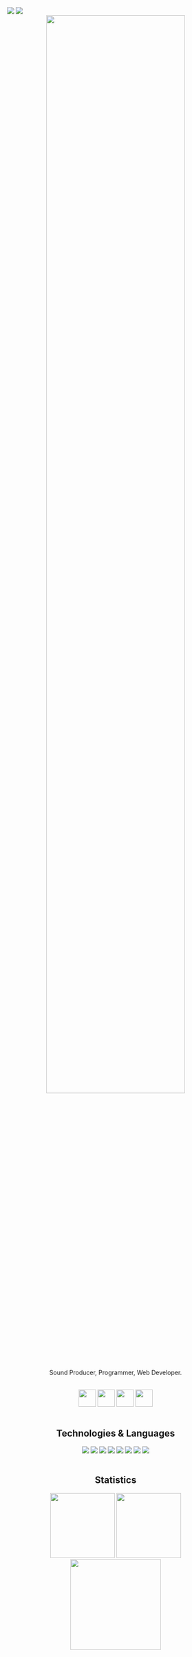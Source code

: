 <img src="https://alexell.ru/images/github_readme_logo.jpg"/>
<img src="https://api.visitorbadge.io/api/visitors?path=Alexell&label=Visitors&labelColor=%232863c9&countColor=%232a5298&style=flat"/>

<div align="center">
<img width="80%" src="https://readme-typing-svg.herokuapp.com?font=Lalezar&size=30&color=2863C9&center=true&vCenter=true&width=440&lines=👋+Hey%2C+I%E2%80%99m+Alexell!"/>
<p>Sound Producer, Programmer, Web Developer.</p>
<br>
<a href="https://www.instagram.com/alexellpro" title="Instagram Profile"><img width="40" src="https://cdn.simpleicons.org/instagram/2863C9"></a>
<a href="https://steamcommunity.com/profiles/76561198210303223" title="Steam Profile"><img width="40" src="https://cdn.simpleicons.org/steam/2863C9"></a>
<a href="https://www.youtube.com/@Alexell_Music" title="YouTube Channel"><img width="40" src="https://cdn.simpleicons.org/youtube/2863C9"></a>
<a href="https://music.apple.com/artist/alexell/1083092918" title="Apple Music"><img width="40" src="https://cdn.simpleicons.org/applemusic/2863C9"></a>
<br><br>
<h2>Technologies & Languages</h2>
<img src="https://img.shields.io/badge/OS-Windows-informational?style=flat&logo=windows&logoColor=white&color=2863C9"/>
<img src="https://img.shields.io/badge/OS-Linux-informational?style=flat&logo=linux&logoColor=white&color=2863C9"/>
<img src="https://img.shields.io/badge/Editor-NotePad++-informational?style=flat&logo=notepad%2B%2B&logoColor=white&color=2863C9"/>
<img src="https://img.shields.io/badge/AI-ChatGPT4-informational?style=flat&logo=openai&logoColor=white&color=2863C9"/>
<img src="https://img.shields.io/badge/Code-PHP-informational?style=flat&logo=php&logoColor=white&color=2863C9"/>
<img src="https://img.shields.io/badge/Code-Python-informational?style=flat&logo=python&logoColor=white&color=2863C9"/>
<img src="https://img.shields.io/badge/Code-Lua-informational?style=flat&logo=lua&logoColor=white&color=2863C9"/>
<img src="https://img.shields.io/badge/Code-C++-informational?style=flat&logo=c%2B%2B&logoColor=white&color=2863C9"/>
<br><br>
<h2>Statistics</h2>
<img height="150px" src="https://github-readme-stats.vercel.app/api?username=alexell&show_icons=true&theme=transparent&line_height=21" />
<img height="150px" src="https://github-readme-stats.vercel.app/api/top-langs/?username=alexell&exclude_repo=HH-Resumes-Updater&layout=compact&line_height=21" />
<br>
<img height="210px" src="http://github-profile-summary-cards.vercel.app/api/cards/profile-details?username=Alexell&theme=github" />
</div>

